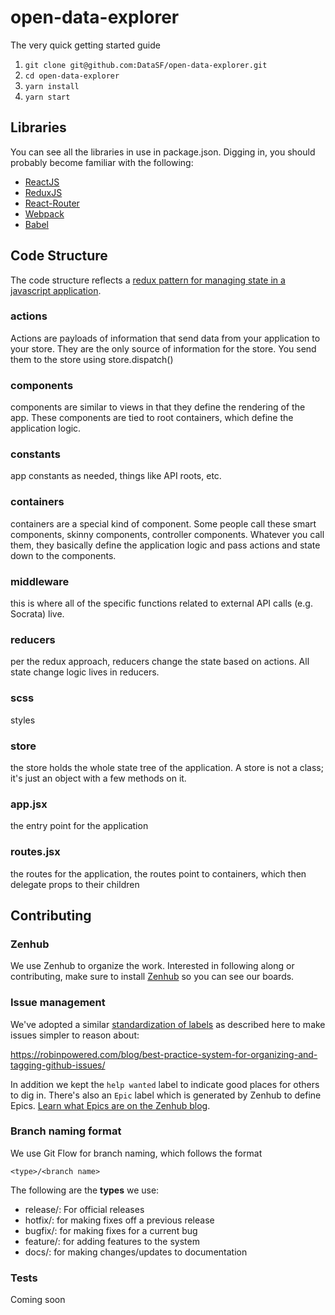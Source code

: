 open-data-explorer
===================

The very quick getting started guide

1. `git clone git@github.com:DataSF/open-data-explorer.git`
2. `cd open-data-explorer`
3. `yarn install`
4. `yarn start`

## Libraries
You can see all the libraries in use in package.json. Digging in, you should probably become familiar with the following:

- [ReactJS](https://facebook.github.io/react/)
- [ReduxJS](http://redux.js.org/)
- [React-Router](https://github.com/reactjs/react-router)
- [Webpack](https://webpack.github.io/)
- [Babel](http://babeljs.io/)

## Code Structure

The code structure reflects a [redux pattern for managing state in a javascript application](http://redux.js.org/).

### actions
Actions are payloads of information that send data from your application to your store. They are the only source of information for the store. You send them to the store using store.dispatch()

### components
components are similar to views in that they define the rendering of the app. These components are tied to root containers, which define the application logic.

### constants
app constants as needed, things like API roots, etc.

### containers
containers are a special kind of component. Some people call these smart components, skinny components, controller components. Whatever you call them, they basically define the application logic and pass actions and state down to the components.

### middleware
this is where all of the specific functions related to external API calls (e.g. Socrata) live.

### reducers
per the redux approach, reducers change the state based on actions. All state change logic lives in reducers.

### scss
styles

### store
the store holds the whole state tree of the application. A store is not a class; it's just an object with a few methods on it.

### app.jsx
the entry point for the application

### routes.jsx
the routes for the application, the routes point to containers, which then delegate props to their children


## Contributing

### Zenhub

We use Zenhub to organize the work. Interested in following along or contributing, make sure to install [Zenhub](https://www.zenhub.io) so you can see our boards.

### Issue management

We've adopted a similar [standardization of labels](https://github.com/datasf/data-portal-exploration/labels) as described here to make issues simpler to reason about:

https://robinpowered.com/blog/best-practice-system-for-organizing-and-tagging-github-issues/

In addition we kept the `help wanted` label to indicate good places for others to dig in. There's also an `Epic` label which is generated by Zenhub to define Epics. [Learn what Epics are on the Zenhub blog](https://www.zenhub.io/blog/working-with-epics-in-github/).


### Branch naming format

We use Git Flow for branch naming, which follows the format

`<type>/<branch name>`

The following are the **types** we use:

- release/: For official releases
- hotfix/: for making fixes off a previous release
- bugfix/: for making fixes for a current bug
- feature/: for adding features to the system
- docs/: for making changes/updates to documentation


### Tests

Coming soon
